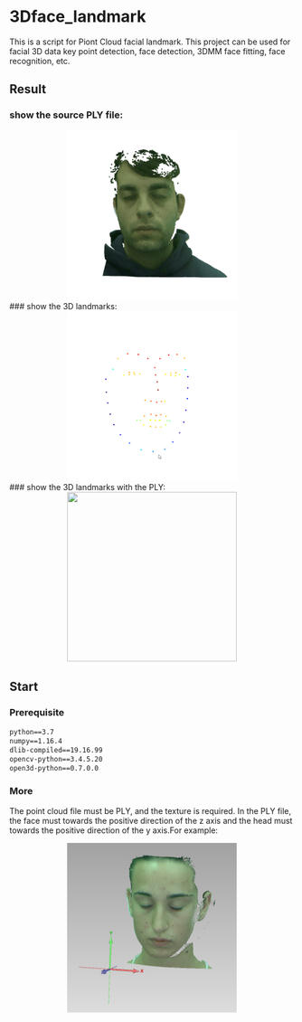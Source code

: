 3Dface_landmark 
===================================  
This is a script for Piont Cloud facial landmark. This project can be used for facial 3D data key point detection, face detection, 3DMM face fitting, face recognition, etc.

Result  
-----------------------------------  
### show the source PLY file:
  <div align=center><img width="300" height="300" src="show_images/1.gif"/></div>
### show the 3D landmarks:  
  <div align=center><img width="300" height="300" src="show_images/2.gif"/></div>
### show the 3D landmarks with the PLY:
  <div align=center><img width="300" height="300" src="show_images/3.gif"/></div>

Start  
-----------------------------------  
### Prerequisite  
    python==3.7
    numpy==1.16.4
    dlib-compiled==19.16.99
    opencv-python==3.4.5.20
    open3d-python==0.7.0.0

### More   
  The point cloud file must be PLY, and the texture is required. In the PLY file, the face must towards the positive direction of the z axis and the head must towards the positive direction of the y axis.For example:
  <div align=center><img width="300" height="300" src="show_images/axis.png"/></div>


